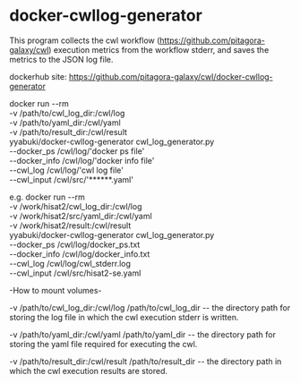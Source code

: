 # docker-cwllog-generator
This program collects the cwl workflow (https://github.com/pitagora-galaxy/cwl) execution metrics from the workflow stderr, and saves the metrics to the JSON log file.

dockerhub site: https://github.com/pitagora-galaxy/cwl/docker-cwllog-generator

docker run --rm \
    -v /path/to/cwl_log_dir:/cwl/log \
    -v /path/to/yaml_dir:/cwl/yaml \
    -v /path/to/result_dir:/cwl/result \
    yyabuki/docker-cwllog-generator cwl_log_generator.py \
    --docker_ps /cwl/log/'docker ps file' \
    --docker_info /cwl/log/'docker info file' \
    --cwl_log /cwl/log/'cwl log file' \
    --cwl_input /cwl/src/'******.yaml'

e.g.
docker run --rm \
    -v /work/hisat2/cwl_log_dir:/cwl/log \
    -v /work/hisat2/src/yaml_dir:/cwl/yaml \
    -v /work/hisat2/result:/cwl/result \
    yyabuki/docker-cwllog-generator cwl_log_generator.py \
    --docker_ps /cwl/log/docker_ps.txt \
    --docker_info /cwl/log/docker_info.txt \
    --cwl_log /cwl/log/cwl_stderr.log \
    --cwl_input /cwl/src/hisat2-se.yaml

-How to mount volumes-

  -v /path/to/cwl_log_dir:/cwl/log
    /path/to/cwl_log_dir -- the directory path for storing the log file in which the cwl execution stderr is written.

  -v /path/to/yaml_dir:/cwl/yaml
    /path/to/yaml_dir -- the directory path for storing the yaml file required for executing the cwl.

  -v /path/to/result_dir:/cwl/result
    /path/to/result_dir -- the directory path in which the cwl execution results are stored.
